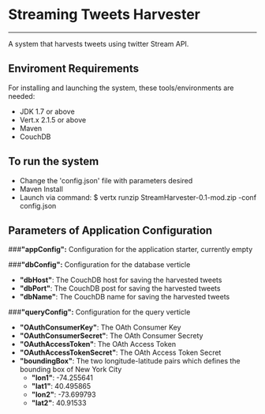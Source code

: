 # Streaming Tweets Harvester

----------
A system that harvests tweets using twitter Stream API.

## Enviroment Requirements ##
For installing and launching the system, these tools/environments are needed:
- JDK 1.7 or above
- Vert.x 2.1.5 or above
- Maven
- CouchDB

## To run the system ##
- Change the 'config.json' file with parameters desired
- Maven Install
- Launch via command: $ vertx runzip StreamHarvester-0.1-mod.zip -conf config.json

## Parameters of Application Configuration ##

###**"appConfig":** Configuration for the application starter, currently empty

###**"dbConfig":** Configuration for the database verticle
- **"dbHost"**: The CouchDB host for saving the harvested tweets
- **"dbPort"**: The CouchDB post for saving the harvested tweets
- **"dbName"**: The CouchDB name for saving the harvested tweets

###**"queryConfig":** Configuration for the query verticle
- **"OAuthConsumerKey"**: The OAth Consumer Key
- **"OAuthConsumerSecret"**: The OAth Consumer Secrety
- **"OAuthAccessToken"**: The OAth Access Token
- **"OAuthAccessTokenSecret"**: The OAth Access Token Secret
- **"boundingBox"**: The two longitude-latitude pairs which defines the bounding box of New York City
  - **"lon1"**: -74.255641
  - **"lat1"**: 40.495865
  - **"lon2"**: -73.699793
  - **"lat2"**: 40.91533

